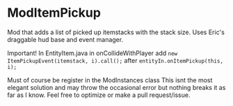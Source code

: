 # ModItemPickup

Mod that adds a list of picked up itemstacks with the stack size. Uses Eric's draggable hud base and event manager.

Important!
In EntityItem.java in onCollideWithPlayer add `new ItemPickupEvent(itemstack, i).call();` after `entityIn.onItemPickup(this, i);`

Must of course be register in the ModInstances class
This isnt the most elegant solution and may throw the occasional error but nothing breaks it as far as I know. Feel free to optimize or make a pull request/issue.
